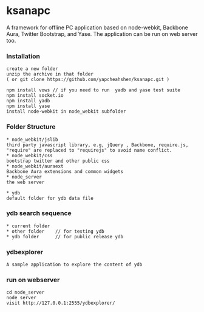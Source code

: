 ksanapc
=======

A framework for offline PC application based on node-webkit, Backbone Aura, Twitter Bootstrap, and Yase. The application can be run on web server too.

### Installation
	create a new folder 
	unzip the archive in that folder
	( or git clone https://github.com/yapcheahshen/ksanapc.git )

	npm install vows // if you need to run  yadb and yase test suite
	npm install socket.io
	npm install yadb
	npm install yase
	install node-webkit in node_webkit subfolder

### Folder Structure
	* node_webkit/jslib
	third party javascript library, e.g, jQuery , Backbone, require.js, "require" are replaced to "requirejs" to avoid name conflict.
	* node_webkit/css
	bootstrap twitter and other public css
	* node_webkit/auraext
	Backbone Aura extensions and common widgets
	* node_server
	the web server

	* ydb
	default folder for ydb data file
	
### ydb search sequence
	* current folder  
	* other folder    // for testing ydb
	* ydb folder      // for public release ydb

### ydbexplorer
	A sample application to explore the content of ydb

### run on webserver
	cd node_server
	node server
	visit http://127.0.0.1:2555/ydbexplorer/